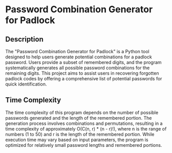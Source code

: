 # Password Combination Generator for Padlock

## Description

The "Password Combination Generator for Padlock" is a Python tool designed to help users generate potential combinations for a padlock password. Users provide a subset of remembered digits, and the program systematically generates all possible password combinations for the remaining digits. This project aims to assist users in recovering forgotten padlock codes by offering a comprehensive list of potential passwords for quick identification.

## Time Complexity

The time complexity of this program depends on the number of possible passwords generated and the length of the remembered portion. The generation process involves combinations and permutations, resulting in a time complexity of approximately O(C(n, r) * (n - r)!), where n is the range of numbers (1 to 50) and r is the length of the remembered portion. While execution time may vary based on input parameters, the program is optimized for relatively small password lengths and remembered portions.

